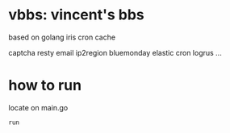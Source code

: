 # vbbs: vincent's bbs
based on golang iris cron cache

captcha resty email ip2region bluemonday elastic cron logrus ...

# how to run

locate on main.go
```
run
```